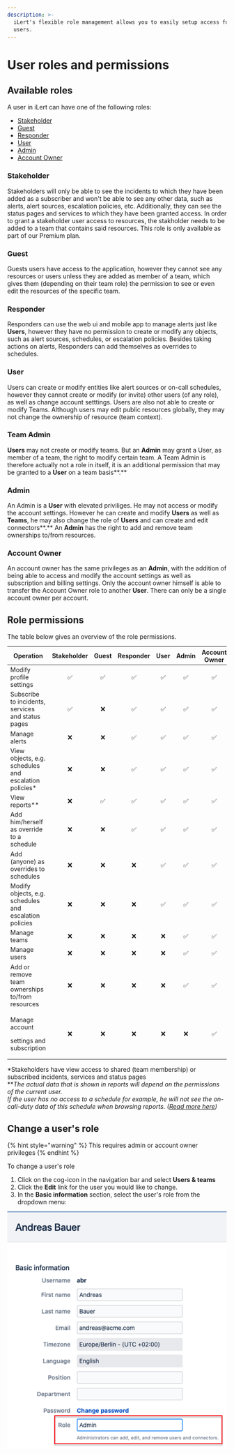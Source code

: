 ```yaml
---
description: >-
  iLert's flexible role management allows you to easily setup access for your
  users.
---
```


# User roles and permissions

## Available roles

A user in iLert can have one of the following roles:

* [Stakeholder](user-roles-and-permissions.md#stakeholder)
* [Guest](user-roles-and-permissions.md#guest)
* [Responder](user-roles-and-permissions.md#responder)
* [User](user-roles-and-permissions.md#user)
* [Admin](user-roles-and-permissions.md#admin)
* [Account Owner](user-roles-and-permissions.md#account-owner)

### Stakeholder

Stakeholders will only be able to see the incidents to which they have been added as a subscriber and won't be able to see any other data, such as alerts, alert sources, escalation policies, etc. Additionally, they can see the status pages and services to which they have been granted access. In order to grant a stakeholder user access to resources, the stakholder needs to be added to a team that contains said resources. This role is only available as part of our Premium plan.

### Guest

Guests users have access to the application, however they cannot see any resources or users unless they are added as member of a team, which gives them (depending on their team role) the permission to see or even edit the resources of the specific team.

### Responder

Responders can use the web ui and mobile app to manage alerts just like **Users**, however they have no permission to create or modify any objects, such as alert sources, schedules, or escalation policies. Besides taking actions on alerts, Responders can add themselves as overrides to schedules.

### User

Users can create or modify entities like alert sources or on-call schedules, however they cannot create or modify (or invite) other users (of any role), as well as change account setttings. Users are also not able to create or modify Teams. Although users may edit public resources globally, they may not change the ownership of resource (team context).

### Team Admin

**Users** may not create or modify teams. But an **Admin** may grant a User, as member of a team, the right to modify certain team. A Team Admin is therefore actually not a role in itself, it is an additional permission that may be granted to a **User** on a team basis**.**

### Admin

An Admin is a **User** with elevated priviliges. He may not access or modify the account settings. However he can create and modify **Users** as well as **Teams**, he may also change the role of **Users** and can create and edit connectors**.** An **Admin** has the right to add and remove team ownerships to/from resources.

### Account Owner

An account owner has the same privileges as an **Admin**, with the addition of being able to access and modify the account settings as well as subscription and billing settings. Only the account owner himself is able to transfer the Account Owner role to another **User**. There can only be a single account owner per account.&#x20;

## Role permissions

The table below gives an overview of the role permissions.

| **Operation**                                          | **Stakeholder** | **Guest** | **Responder** | **User** | **Admin** | **Account Owner** |
| ------------------------------------------------------ | :-------------: | :-------: | :-----------: | :------: | :-------: | :---------------: |
| Modify profile settings                                |        ✅        |     ✅     |       ✅       |     ✅    |     ✅     |         ✅         |
| Subscribe to incidents, services and status pages      |        ✅        |     ❌     |       ✅       |     ✅    |     ✅     |         ✅         |
| Manage alerts                                          |        ❌        |     ❌     |       ✅       |     ✅    |     ✅     |         ✅         |
| View objects, e.g. schedules and escalation policies\* |        ❌        |     ❌     |       ✅       |     ✅    |     ✅     |         ✅         |
| View reports\*\*                                       |        ❌        |     ✅     |       ✅       |     ✅    |     ✅     |         ✅         |
| Add him/herself as override to a schedule              |        ❌        |     ❌     |       ✅       |     ✅    |     ✅     |         ✅         |
| Add (anyone) as overrides to schedules                 |        ❌        |     ❌     |       ❌       |     ✅    |     ✅     |         ✅         |
| Modify objects, e.g. schedules and escalation policies |        ❌        |     ❌     |       ❌       |     ✅    |     ✅     |         ✅         |
| Manage teams                                           |        ❌        |     ❌     |       ❌       |     ❌    |     ✅     |         ✅         |
| Manage users                                           |        ❌        |     ❌     |       ❌       |     ❌    |     ✅     |         ✅         |
| Add or remove team ownerships to/from resources        |        ❌        |     ❌     |       ❌       |     ❌    |     ✅     |         ✅         |
| <p>Manage account </p><p>settings and subscription</p> |        ❌        |     ❌     |       ❌       |     ❌    |     ❌     |         ✅         |

\*Stakeholders have view access to shared (team membership) or subscribed incidents, services and status pages\
\*\*_The actual data that is shown in reports will depend on the permissions of the current user._\
_If the user has no access to a schedule for example, he will not see the on-call-duty data of this schedule when browsing reports. (_[_Read more here_](teams.md#report-visibility)_)_

## Change a user's role

{% hint style="warning" %}
This requires admin or account owner privileges
{% endhint %}

To change a user's role

1. Click on the cog-icon in the navigation bar and select **Users & teams**
2. Click the **Edit** link for the user you would like to change.
3. In the **Basic information** section, select the user's role from the dropdown menu:

![](<../.gitbook/assets/Screenshot 2020-10-21 at 18.12.57.png>)
